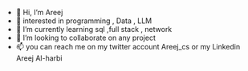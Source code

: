 - 👋 Hi, I’m Areej
- 👀 interested in programming , Data , LLM
- 🌱 I’m currently learning sql ,full stack , network 
- 💞️ I’m looking to collaborate on any project 
- 📫 you can reach me on my twitter account Areej_cs or my Linkedin Areej Al-harbi

<!---
areejss170/areejss170 is a ✨ special ✨ repository because its `README.md` (this file) appears on your GitHub profile.
You can click the Preview link to take a look at your changes.
--->
